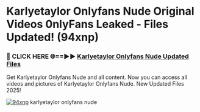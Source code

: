 # Karlyetaylor Onlyfans Nude Original Videos 0nlyFans Leaked - Files Updated! (94xnp)

<h3>🔴 CLICK HERE 🌐==►► <a href="https://tinyurl.com/4seja8ks" rel="nofollow">Karlyetaylor Onlyfans Nude Updated Files</a></h3>

Get Karlyetaylor Onlyfans Nude and all content. Now you can access all videos and pictures of Karlyetaylor Onlyfans Nude. New Updated Files 2025!

[![94xnp](https://i.imgur.com/EWjZXRe.gif)](https://tinyurl.com/4seja8ks)
karlyetaylor onlyfans nude
